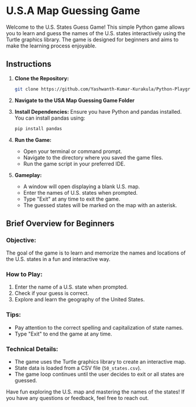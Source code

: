 # U.S.A Map Guessing Game

Welcome to the U.S. States Guess Game! This simple Python game allows you to learn and guess the names of the U.S. states interactively using the Turtle graphics library. The game is designed for beginners and aims to make the learning process enjoyable.

## Instructions

1. **Clone the Repository:**
   ```bash
   git clone https://github.com/Yashwanth-Kumar-Kurakula/Python-Playground 
   ```
2. **Navigate to the __USA Map Guessing Game__ Folder**
   
3. **Install Dependencies:**
   Ensure you have Python and pandas installed. You can install pandas using:
   ```bash
   pip install pandas
   ```

5. **Run the Game:**
   - Open your terminal or command prompt.
   - Navigate to the directory where you saved the game files.
   - Run the game script in your preferred IDE.

6. **Gameplay:**
   - A window will open displaying a blank U.S. map.
   - Enter the names of U.S. states when prompted.
   - Type "Exit" at any time to exit the game.
   - The guessed states will be marked on the map with an asterisk.

## Brief Overview for Beginners

### Objective:
The goal of the game is to learn and memorize the names and locations of the U.S. states in a fun and interactive way.

### How to Play:
1. Enter the name of a U.S. state when prompted.
2. Check if your guess is correct.
3. Explore and learn the geography of the United States.

### Tips:
- Pay attention to the correct spelling and capitalization of state names.
- Type "Exit" to end the game at any time.

### Technical Details:

- The game uses the Turtle graphics library to create an interactive map.
- State data is loaded from a CSV file (`50_states.csv`).
- The game loop continues until the user decides to exit or all states are guessed.

Have fun exploring the U.S. map and mastering the names of the states! If you have any questions or feedback, feel free to reach out.
